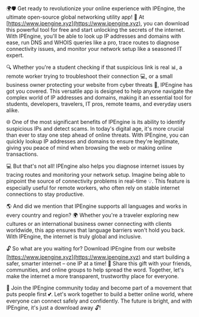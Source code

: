 🌍🛡️ Get ready to revolutionize your online experience with IPEngine, the ultimate open-source global networking utility app! 🚀 At [https://www.ipengine.xyz](https://www.ipengine.xyz), you can download this powerful tool for free and start unlocking the secrets of the internet. With IPEngine, you'll be able to look up IP addresses and domains with ease, run DNS and WHOIS queries like a pro, trace routes to diagnose connectivity issues, and monitor your network setup like a seasoned IT expert.

🔍 Whether you're a student checking if that suspicious link is real 📊, a remote worker trying to troubleshoot their connection 💻, or a small business owner protecting your website from cyber threats 🚫, IPEngine has got you covered. This versatile app is designed to help anyone navigate the complex world of IP addresses and domains, making it an essential tool for students, developers, travelers, IT pros, remote teams, and everyday users alike.

🌐 One of the most significant benefits of IPEngine is its ability to identify suspicious IPs and detect scams. In today's digital age, it's more crucial than ever to stay one step ahead of online threats. With IPEngine, you can quickly lookup IP addresses and domains to ensure they're legitimate, giving you peace of mind when browsing the web or making online transactions.

💻 But that's not all! IPEngine also helps you diagnose internet issues by tracing routes and monitoring your network setup. Imagine being able to pinpoint the source of connectivity problems in real-time 💡. This feature is especially useful for remote workers, who often rely on stable internet connections to stay productive.

🌎 And did we mention that IPEngine supports all languages and works in every country and region? 🌍 Whether you're a traveler exploring new cultures or an international business owner connecting with clients worldwide, this app ensures that language barriers won't hold you back. With IPEngine, the internet is truly global and inclusive.

🔓 So what are you waiting for? Download IPEngine from our website [https://www.ipengine.xyz](https://www.ipengine.xyz) and start building a safer, smarter internet – one IP at a time! 🚀 Share this gift with your friends, communities, and online groups to help spread the word. Together, let's make the internet a more transparent, trustworthy place for everyone.

🌟 Join the IPEngine community today and become part of a movement that puts people first 💕. Let's work together to build a better online world, where everyone can connect safely and confidently. The future is bright, and with IPEngine, it's just a download away 🔓!